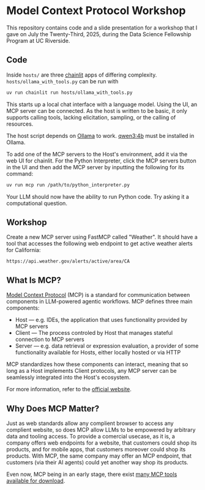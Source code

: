 # Model Context Protocol Workshop

This repository contains code and a slide presentation for a workshop that I gave on July the Twenty-Third, 2025, during the Data Science Fellowship Program at UC Riverside.


## Code

Inside `hosts/` are three [chainlit](https://docs.chainlit.io/get-started/overview) apps of differing complexity. `hosts/ollama_with_tools.py` can be run with

```bash
uv run chainlit run hosts/ollama_with_tools.py
```

This starts up a local chat interface with a language model. Using the UI, an MCP server can be connected. As the host is written to be basic, it only supports calling tools, lacking elicitation, sampling, or the calling of resources.

The host script depends on [Ollama](https://ollama.com) to work. [qwen3:4b](https://ollama.com/library/qwen3) must be installed in Ollama.

To add one of the MCP servers to the Host's environment, add it via the web UI for chainlit. For the Python Interpreter, click the MCP servers button in the UI and then add the MCP server by inputting the following for its command:

```bash
uv run mcp run /path/to/python_interpreter.py
```

Your LLM should now have the ability to run Python code. Try asking it a computational question.


## Workshop

Create a new MCP server using FastMCP called "Weather". It should have a tool that accesses the following web endpoint to get active weather alerts for California:
```
https://api.weather.gov/alerts/active/area/CA
```


## What Is MCP?

[Model Context Protocol](https://modelcontextprotocol.io) (MCP) is a standard for communication between components in LLM-powered agentic workflows. MCP defines three main components:
- Host — e.g. IDEs, the application that uses functionality provided by MCP servers 
- Client — The process controled by Host that manages stateful connection to MCP servers 
- Server — e.g. data retrieval or expression evaluation, a provider of some functionality available for Hosts, either locally hosted or via HTTP

MCP standardizes how these components can interact, meaning that so long as a Host implements Client protocols, any MCP server can be seamlessly integrated into the Host's ecosystem.

For more information, refer to the [official website](https://modelcontextprotocol.io/).

## Why Does MCP Matter?

Just as web standards allow any complient browser to access any complient website, so does MCP allow LLMs to be empowered by arbitrary data and tooling access. To provide a comercial usecase, as it is, a company offers web endpoints for a website, that customers could shop its products, and for mobile apps, that customers moreover could shop its products. With MCP, the same company may offer an MCP endpoint, that customers (via their AI agents) could yet another way shop its products. 

Even now, MCP being in an early stage, there exist [many MCP tools available for download](https://mcpservers.org/).
